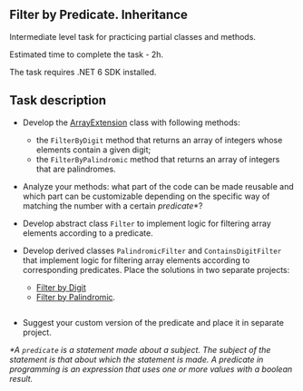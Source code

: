 ## Filter by Predicate. Inheritance

Intermediate level task for practicing partial classes and methods.

Estimated time to complete the task - 2h.

The task requires .NET 6 SDK installed.

## Task description ##

- Develop the [ArrayExtension](ArrayExtension) class with following methods:

    - the `FilterByDigit` method that returns an array of integers whose elements contain a given digit;
    - the `FilterByPalindromic` method that returns an array of integers that are palindromes. 

- Analyze your methods: what part of the code can be made reusable and which part can be customizable depending on the specific way of matching the number with a certain _predicate_*?

- Develop abstract class `Filter` to implement logic for filtering array elements according to a predicate.

- Develop derived classes `PalindromicFilter` and `ContainsDigitFilter` that implement logic for filtering array elements according to corresponding predicates. Place the solutions in two separate projects:

    - [Filter by Digit](FilerByDigit)
    - [Filter by Palindromic](FilterByPalindromic).

    ![]()

- Suggest your custom version of the predicate and place it in separate project.


_*A `predicate`  is a statement made about a subject. The subject of the statement is that about which the statement is made. A predicate in programming is an expression that uses one or more values with a boolean result._
